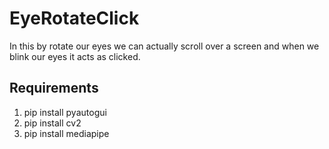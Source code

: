 # EyeRotateClick
In this by rotate our eyes we can actually scroll over a screen and when we blink our eyes it acts as clicked.
## Requirements
1. pip install pyautogui
2. pip install cv2
3. pip install mediapipe
